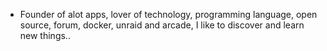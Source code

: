 - Founder of alot apps, lover of technology, programming language, open source, forum, docker, unraid and arcade, I like to discover and learn new things..
  <br>




















































































































































































































